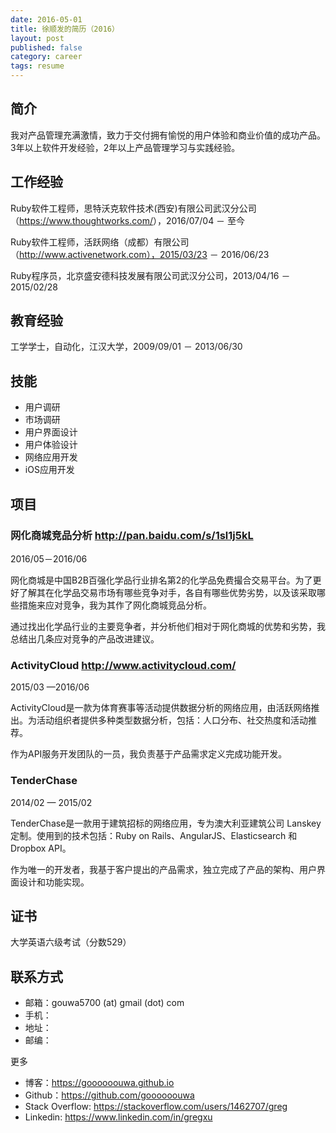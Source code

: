 ```yaml
---
date: 2016-05-01
title: 徐顺发的简历（2016）
layout: post
published: false
category: career
tags: resume
---
```


## 简介

我对产品管理充满激情，致力于交付拥有愉悦的用户体验和商业价值的成功产品。3年以上软件开发经验，2年以上产品管理学习与实践经验。

## 工作经验

Ruby软件工程师，思特沃克软件技术(西安)有限公司武汉分公司（<https://www.thoughtworks.com/>），2016/07/04 － 至今

Ruby软件工程师，活跃网络（成都）有限公司（http://www.activenetwork.com），2015/03/23 － 2016/06/23

Ruby程序员，北京盛安德科技发展有限公司武汉分公司，2013/04/16 － 2015/02/28

## 教育经验

工学学士，自动化，江汉大学，2009/09/01 － 2013/06/30

## 技能

- 用户调研
- 市场调研
- 用户界面设计
- 用户体验设计
- 网络应用开发
- iOS应用开发

## 项目

### 网化商城竞品分析 <http://pan.baidu.com/s/1sl1j5kL>

2016/05－2016/06

网化商城是中国B2B百强化学品行业排名第2的化学品免费撮合交易平台。为了更好了解其在化学品交易市场有哪些竞争对手，各自有哪些优势劣势，以及该采取哪些措施来应对竞争，我为其作了网化商城竞品分析。

通过找出化学品行业的主要竞争者，并分析他们相对于网化商城的优势和劣势，我总结出几条应对竞争的产品改进建议。

### ActivityCloud <http://www.activitycloud.com/>

2015/03 —2016/06

ActivityCloud是一款为体育赛事等活动提供数据分析的网络应用，由活跃网络推出。为活动组织者提供多种类型数据分析，包括：人口分布、社交热度和活动推荐。

作为API服务开发团队的一员，我负责基于产品需求定义完成功能开发。

### TenderChase

2014/02 — 2015/02

TenderChase是一款用于建筑招标的网络应用，专为澳大利亚建筑公司 Lanskey 定制。使用到的技术包括：Ruby on Rails、AngularJS、Elasticsearch 和 Dropbox API。

作为唯一的开发者，我基于客户提出的产品需求，独立完成了产品的架构、用户界面设计和功能实现。

## 证书

大学英语六级考试（分数529）

## 联系方式

- 邮箱：gouwa5700 (at) gmail (dot) com
- 手机：
- 地址：
- 邮编：

更多

- 博客：<https://goooooouwa.github.io>
- Github：<https://github.com/goooooouwa>
- Stack Overflow: <https://stackoverflow.com/users/1462707/greg>
- Linkedin: <https://www.linkedin.com/in/gregxu>